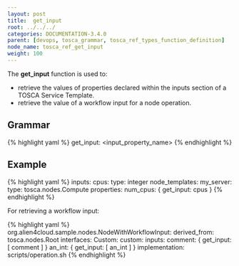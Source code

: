 ```yaml
---
layout: post
title:  get_input
root: ../../../
categories: DOCUMENTATION-3.4.0
parent: [devops, tosca_grammar, tosca_ref_types_function_definition]
node_name: tosca_ref_get_input
weight: 100
---
```


The **get_input** function is used to:

* retrieve the values of properties declared within the inputs section of a TOSCA Service Template.
* retrieve the value of a workflow input for a node operation.

## Grammar

{% highlight yaml %}
get_input: <input_property_name>
{% endhighlight %}

## Example

{% highlight yaml %}
inputs:
  cpus:
    type: integer
  node_templates:
    my_server:
      type: tosca.nodes.Compute
      properties:
        num_cpus: { get_input: cpus }
{% endhighlight %}

For retrieving a workflow input:

{% highlight yaml %}
org.alien4cloud.sample.nodes.NodeWithWorkflowInput:
  derived_from: tosca.nodes.Root
  interfaces:
    Custom:
      custom:
        inputs:
          comment: { get_input: [ comment ] }
          an_int: { get_input: [ an_int ] }
        implementation: scripts/operation.sh
{% endhighlight %}
